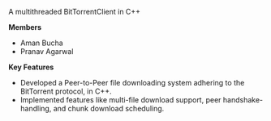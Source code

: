 A multithreaded BitTorrentClient in C++

**Members**

- Aman Bucha
- Pranav Agarwal

**Key Features**

- Developed a Peer-to-Peer file downloading system adhering to the BitTorrent protocol, in C++.
- Implemented features like multi-file download support, peer handshake-handling, and chunk download scheduling.
